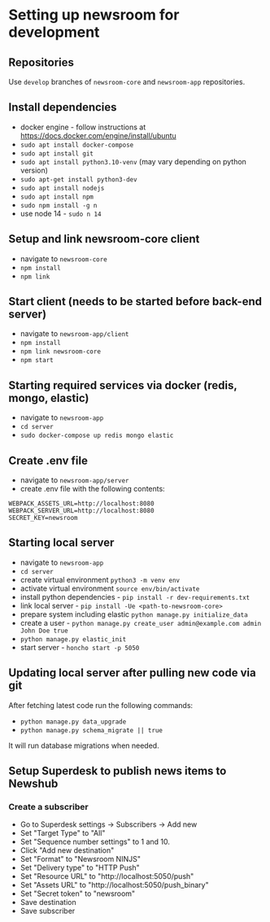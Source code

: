 # Setting up newsroom for development

## Repositories

Use `develop` branches of `newsroom-core` and `newsroom-app` repositories.

## Install dependencies

* docker engine - follow instructions at https://docs.docker.com/engine/install/ubuntu
* `sudo apt install docker-compose`
* `sudo apt install git`
* `sudo apt install python3.10-venv` (may vary depending on python version)
* `sudo apt-get install python3-dev`
* `sudo apt install nodejs`
* `sudo apt install npm`
* `sudo npm install -g n`
* use node 14 - `sudo n 14`

## Setup and link newsroom-core client
* navigate to `newsroom-core`
* `npm install`
* `npm link`

## Start client (needs to be started before back-end server)
* navigate to `newsroom-app/client`
* `npm install`
* `npm link newsroom-core`
* `npm start`

## Starting required services via docker (redis, mongo, elastic)
* navigate to `newsroom-app`
* `cd server`
* `sudo docker-compose up redis mongo elastic`

## Create .env file
* navigate to `newsroom-app/server`
* create .env file with the following contents:

```
WEBPACK_ASSETS_URL=http://localhost:8080
WEBPACK_SERVER_URL=http://localhost:8080
SECRET_KEY=newsroom
```

## Starting local server
* navigate to `newsroom-app`
* `cd server`
* create virtual environment `python3 -m venv env`
* activate virtual environment `source env/bin/activate`
* install python dependencies - `pip install -r dev-requirements.txt`
* link local server - `pip install -Ue <path-to-newsroom-core>`
* prepare system including elastic `python manage.py initialize_data`
* create a user - `python manage.py create_user admin@example.com admin John Doe true`
* `python manage.py elastic_init`
* start server - `honcho start -p 5050`

## Updating local server after pulling new code via git

After fetching latest code run the following commands:

* `python manage.py data_upgrade`
* `python manage.py schema_migrate || true `

It will run database migrations when needed.


## Setup Superdesk to publish news items to Newshub

### Create a subscriber

* Go to Superdesk settings -> Subscribers -> Add new
* Set "Target Type" to "All"
* Set "Sequence number settings" to 1 and 10.
* Click "Add new destination"
* Set "Format" to "Newsroom NINJS"
* Set "Delivery type" to "HTTP Push"
* Set "Resource URL" to "http://localhost:5050/push"
* Set "Assets URL" to "http://localhost:5050/push_binary"
* Set "Secret token" to "newsroom"
* Save destination
* Save subscriber





